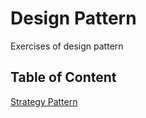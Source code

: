 # Design Pattern
Exercises of design pattern

## Table of Content
[Strategy Pattern](strategy_pattern/README.md)

